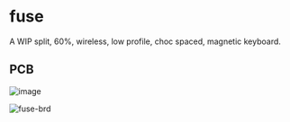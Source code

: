 # fuse
A WIP split, 60%, wireless, low profile, choc spaced, magnetic keyboard. 

## PCB

![image](https://user-images.githubusercontent.com/916992/156908210-b38eff12-83af-475a-bc72-5979bb4d13bc.png)

![fuse-brd](https://user-images.githubusercontent.com/916992/156908261-2eb1bd67-1be4-46bc-ba5b-e045ac52b716.svg)
